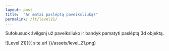 ```yaml
---
layout: post
title:  "Ar matai paslėptą paveiksliuką?"
permalink: /lt/level21/
---
```

Sufokusuok žvilgsnį už paveiksliuko ir bandyk pamatyti paslėptą 3d objektą.

![Level 21]({{ site.url }}/assets/level_21.png)